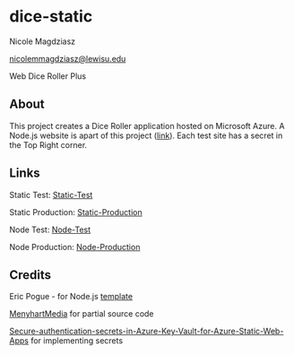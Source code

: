 # dice-static
Nicole Magdziasz

[nicolemmagdziasz@lewisu.edu](mailto:nicolemmagdziasz@lewisu.edu)

Web Dice Roller Plus

## About
This project creates a Dice Roller application hosted on Microsoft Azure. A Node.js website is apart of this project ([link](https://github.com/nicolemagdz/dice-nodejs.git)). Each test site has a secret in the Top Right corner.

## Links
Static Test: [Static-Test](https://ashy-beach-0ddd01810.5.azurestaticapps.net/)

Static Production: [Static-Production](https://delightful-field-0595cf510.5.azurestaticapps.net/)

Node Test: [Node-Test](https://dice-nodejs-nm-f5btfggjhnb7dmfw.centralus-01.azurewebsites.net/)

Node Production: [Node-Production](https://dice-nodejs-production-nm-frdghrhbf0bya0bb.centralus-01.azurewebsites.net/)

## Credits
Eric Pogue - for Node.js [template](https://github.com/nicolemagdz/dice-nodejs.git)

[MenyhartMedia](https://volerelife.wordpress.com/2024/03/24/how-to-create-dice-roll-using-html-css-and-javascript/)
for partial source code

[Secure-authentication-secrets-in-Azure-Key-Vault-for-Azure-Static-Web-Apps](https://learn.microsoft.com/en-us/azure/static-web-apps/key-vault-secrets) for implementing secrets